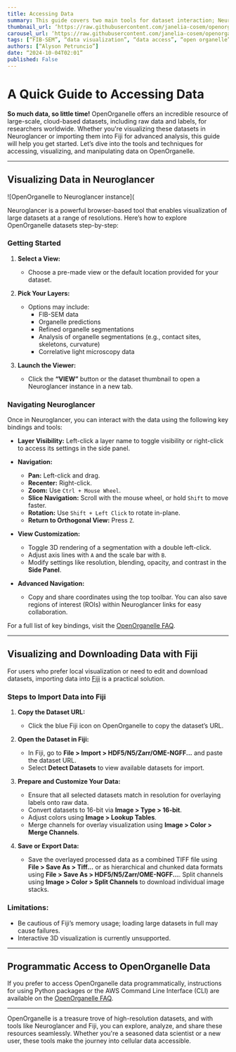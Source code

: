 ```yaml
---
title: Accessing Data
summary: This guide covers two main tools for dataset interaction; Neuroglancer, a browser-based tool for multi-resolution navigation with advanced features, and Fiji, a desktop app for local visualization, processing, and format conversion. Python and AWS CLI also support programmatic access.
thumbnail_url: ‘https://raw.githubusercontent.com/janelia-cosem/openorganelle-blog/main/assets/accessdatabanner.png’
carousel_url: ‘https://raw.githubusercontent.com/janelia-cosem/openorganelle-blog/main/assets/accessdatabanner.png’
tags: [“FIB-SEM”, “data visualization”, “data access”, “open organelle”, “open data”]
authors: [“Alyson Petruncio”]
date: “2024-10-04T02:01”
published: False
---
```

# A Quick Guide to Accessing Data

**So much data, so little time!** OpenOrganelle offers an incredible resource of large-scale, cloud-based datasets, including raw data and labels, for researchers worldwide. Whether you're visualizing these datasets in Neuroglancer or importing them into Fiji for advanced analysis, this guide will help you get started. Let’s dive into the tools and techniques for accessing, visualizing, and manipulating data on OpenOrganelle.

---

## **Visualizing Data in Neuroglancer**

![OpenOrganelle to Neuroglancer instance](

Neuroglancer is a powerful browser-based tool that enables visualization of large datasets at a range of resolutions. Here’s how to explore OpenOrganelle datasets step-by-step:

### **Getting Started**

1. **Select a View:**
   - Choose a pre-made view or the default location provided for your dataset.

2. **Pick Your Layers:**
   - Options may include:
     - FIB-SEM data
     - Organelle predictions
     - Refined organelle segmentations
     - Analysis of organelle segmentations (e.g., contact sites, skeletons, curvature)
     - Correlative light microscopy data

3. **Launch the Viewer:**
   - Click the **“VIEW”** button or the dataset thumbnail to open a Neuroglancer instance in a new tab.

### **Navigating Neuroglancer**

Once in Neuroglancer, you can interact with the data using the following key bindings and tools:

- **Layer Visibility:** Left-click a layer name to toggle visibility or right-click to access its settings in the side panel.
- **Navigation:**
  - **Pan:** Left-click and drag.
  - **Recenter:** Right-click.
  - **Zoom:** Use `Ctrl + Mouse Wheel`.
  - **Slice Navigation:** Scroll with the mouse wheel, or hold `Shift` to move faster.
  - **Rotation:** Use `Shift + Left Click` to rotate in-plane.
  - **Return to Orthogonal View:** Press `Z`.

- **View Customization:**
  - Toggle 3D rendering of a segmentation with a double left-click.
  - Adjust axis lines with `A` and the scale bar with `B`.
  - Modify settings like resolution, blending, opacity, and contrast in the **Side Panel**.

- **Advanced Navigation:**
  - Copy and share coordinates using the top toolbar. You can also save regions of interest (ROIs) within Neuroglancer links for easy collaboration.

For a full list of key bindings, visit the [OpenOrganelle FAQ](https://www.openorganelle.com/faq).

---

## **Visualizing and Downloading Data with Fiji**

For users who prefer local visualization or need to edit and download datasets, importing data into [Fiji](https://imagej.net/software/fiji/) is a practical solution.

### **Steps to Import Data into Fiji**

1. **Copy the Dataset URL:**
   - Click the blue Fiji icon on OpenOrganelle to copy the dataset’s URL.

2. **Open the Dataset in Fiji:**
   - In Fiji, go to **File > Import > HDF5/N5/Zarr/OME-NGFF...** and paste the dataset URL.
   - Select **Detect Datasets** to view available datasets for import.

3. **Prepare and Customize Your Data:**
   - Ensure that all selected datasets match in resolution for overlaying labels onto raw data.
   - Convert datasets to 16-bit via **Image > Type > 16-bit**.
   - Adjust colors using **Image > Lookup Tables**.
   - Merge channels for overlay visualization using **Image > Color > Merge Channels**.

4. **Save or Export Data:**
   - Save the overlayed processed data as a combined TIFF file using **File > Save As > Tiff...** or as hierarchical and chunked data formats using **File > Save As > HDF5/N5/Zarr/OME-NGFF...**. Split channels using **Image > Color > Split Channels** to download individual image stacks.

### **Limitations:**
   - Be cautious of Fiji’s memory usage; loading large datasets in full may cause failures.
   - Interactive 3D visualization is currently unsupported.

---

## **Programmatic Access to OpenOrganelle Data**

If you prefer to access OpenOrganelle data programmatically, instructions for using Python packages or the AWS Command Line Interface (CLI) are available on the [OpenOrganelle FAQ](https://www.openorganelle.com/faq).

---

OpenOrganelle is a treasure trove of high-resolution datasets, and with tools like Neuroglancer and Fiji, you can explore, analyze, and share these resources seamlessly. Whether you're a seasoned data scientist or a new user, these tools make the journey into cellular data accessible.
